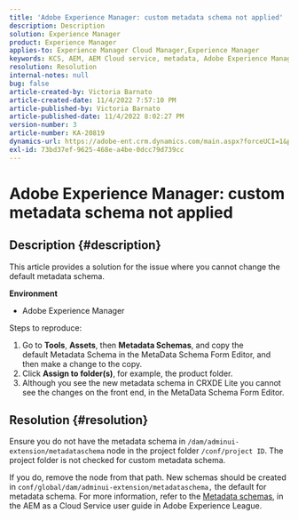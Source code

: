 ```yaml
---
title: 'Adobe Experience Manager: custom metadata schema not applied'
description: Description
solution: Experience Manager
product: Experience Manager
applies-to: Experience Manager Cloud Manager,Experience Manager
keywords: KCS, AEM, AEM Cloud service, metadata, Adobe Experience Manager
resolution: Resolution
internal-notes: null
bug: false
article-created-by: Victoria Barnato
article-created-date: 11/4/2022 7:57:10 PM
article-published-by: Victoria Barnato
article-published-date: 11/4/2022 8:02:27 PM
version-number: 3
article-number: KA-20819
dynamics-url: https://adobe-ent.crm.dynamics.com/main.aspx?forceUCI=1&pagetype=entityrecord&etn=knowledgearticle&id=ee9e88da-7a5c-ed11-9561-6045bd006ce9
exl-id: 73bd37ef-9625-468e-a4be-0dcc79d739cc
---
```

# Adobe Experience Manager: custom metadata schema not applied

## Description {#description}


This article provides a solution for the issue where you cannot change the default metadata schema.

<b>Environment</b>

- Adobe Experience Manager


Steps to reproduce:

1. Go to <b>Tools</b>, <b>Assets</b>, then <b>Metadata Schemas</b>, and copy the default Metadata Schema in the MetaData Schema Form Editor, and then make a change to the copy.
2. Click <b>Assign to folder(s)</b>, for example, the product folder.
3. Although you see the new metadata schema in CRXDE Lite you cannot see the changes on the front end, in the MetaData Schema Form Editor.



## Resolution {#resolution}


Ensure you do not have the metadata schema in `/dam/adminui-extension/metadataschema` node in the project folder `/conf/project ID`. The project folder is not checked for custom metadata schema.

If you do, remove the node from that path. New schemas should be created in `conf/global/dam/adminui-extension/metadataschema,` the default for metadata schema. For more information, refer to the [Metadata schemas](https://experienceleague.adobe.com/docs/experience-manager-cloud-service/content/assets/manage/metadata-schemas.html), in the AEM as a Cloud Service user guide in Adobe Experience League.
